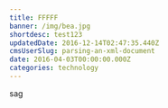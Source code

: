 ```yaml
---
title: FFFFF
banner: /img/bea.jpg
shortdesc: test123
updatedDate: 2016-12-14T02:47:35.440Z
cmsUserSlug: parsing-an-xml-document
date: 2016-04-03T00:00:00.000Z
categories: technology
---
```


sag